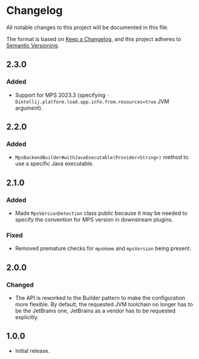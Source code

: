# Changelog

All notable changes to this project will be documented in this file.

The format is based on [Keep a Changelog](https://keepachangelog.com/en/1.0.0/), and this project adheres
to [Semantic Versioning](https://semver.org/spec/v2.0.0.html).

## 2.3.0

### Added

- Support for MPS 2023.3 (specifying `-Dintellij.platform.load.app.info.from.resources=true` JVM argument).

## 2.2.0

### Added

- `MpsBackendBuilder#withJavaExecutable(Provider<String>)` method to use a specific Java executable.

## 2.1.0

### Added

- Made `MpsVersionDetection` class public because it may be needed to specify the convention for MPS version in
  downstream plugins.

### Fixed

- Removed premature checks for `mpsHome` and `mpsVersion` being present.

## 2.0.0

### Changed

- The API is reworked to the Builder pattern to make the configuration more flexible. By default, the requested JVM
  toolchain no longer has to be the JetBrains one, JetBrains as a vendor has to be requested explicitly.

## 1.0.0

- Initial release.

